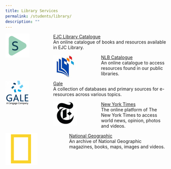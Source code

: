 ```yaml
---
title: Library Services
permalink: /students/library/
description: ""
---
```

<div>
<div style="float: left">
<img src="/images/Library-Spydus-150x150.png" 
    style="width:50%">
</div>
<div>
</div>
</div>

[EJC Library Catalogue](https://schoolibrary.moe.edu.sg/eunoiajc) <br> An online catalogue of books and resources available in EJC Library.

<div>
<div style="float: left">
<img src="/images/Library-NLB-150x150.jpg" 
    style="width:50%">
</div>
<div>
</div>
</div>

[NLB Catalogue](https://catalogue.nlb.gov.sg/) <br> An online catalogue to access resources found in our public libraries.

<div>
<div style="float: left">
<img src="/images/Library-Gale-150x150.png" 
    style="width:50%">
</div>
<div>
</div>
</div>

[Gale](https://link.gale.com/apps/menu?u=sgejc) <br> A collection of databases and primary sources for e-resources across various topics.

<div>
<div style="float: left">
<img src="/images/Library-NYT-150x150.png" 
    style="width:50%">
</div>
<div>
</div>
</div>

[New York Times](https://www.nytimes.com/) <br> The online platform of The New York Times to access world news, opinion, photos and videos.

<div>
<div style="float: left">
<img src="/images/Library-NatGeo.png" 
    style="width:50%">
</div>
<div>
</div>
</div>

[National Geographic](https://natgeo.gale.com/natgeo/archive?p=NGMA&u=sgejc) <br> An archive of National Geographic magazines, books, maps, images and videos.